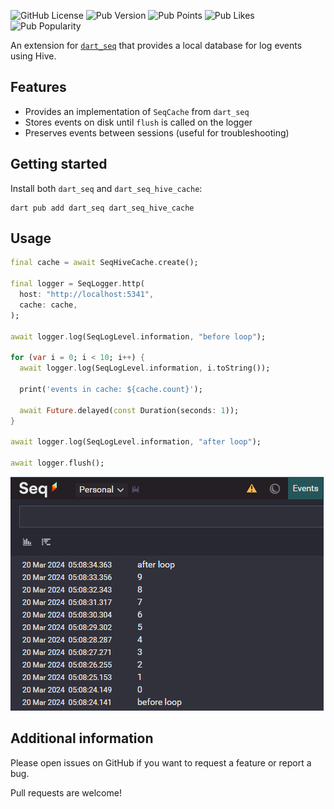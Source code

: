 ![GitHub License](https://img.shields.io/github/license/ricardoboss/dart_seq_hive_cache)
![Pub Version](https://img.shields.io/pub/v/dart_seq_hive_cache)
![Pub Points](https://img.shields.io/pub/points/dart_seq_hive_cache)
![Pub Likes](https://img.shields.io/pub/likes/dart_seq_hive_cache)
![Pub Popularity](https://img.shields.io/pub/popularity/dart_seq_hive_cache)

An extension for [`dart_seq`](https://pub.dev/packages/dart_seq) that provides a local database for log events using Hive.

## Features

- Provides an implementation of `SeqCache` from `dart_seq`
- Stores events on disk until `flush` is called on the logger
- Preserves events between sessions (useful for troubleshooting)

## Getting started

Install both `dart_seq` and `dart_seq_hive_cache`:

```shell
dart pub add dart_seq dart_seq_hive_cache
```

## Usage

```dart
final cache = await SeqHiveCache.create();

final logger = SeqLogger.http(
  host: "http://localhost:5341",
  cache: cache,
);

await logger.log(SeqLogLevel.information, "before loop");

for (var i = 0; i < 10; i++) {
  await logger.log(SeqLogLevel.information, i.toString());

  print('events in cache: ${cache.count}');

  await Future.delayed(const Duration(seconds: 1));
}

await logger.log(SeqLogLevel.information, "after loop");

await logger.flush();
```

![Screenshot from Seq showing the result of the above code](https://raw.githubusercontent.com/ricardoboss/dart_seq_hive_cache/44af7da53b1a871a5150f521b83b7e3512b3deec/docs/Screenshot%202024-03-20%20050912.png)

## Additional information

Please open issues on GitHub if you want to request a feature or report a bug.

Pull requests are welcome!
